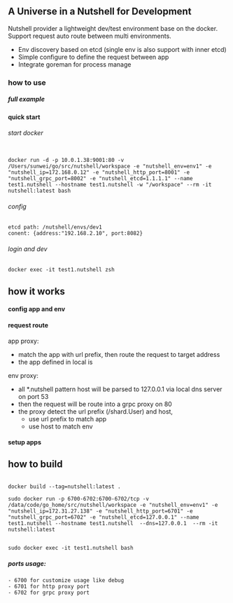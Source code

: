 ## A Universe in a Nutshell for Development
Nutshell provider a lightweight dev/test environment base on the docker. Support request auto route between multi environments.
- Env discovery based on etcd (single env is also support with inner etcd)
- Simple configure to define the request between app
- Integrate goreman for process manage

### how to use

##### full example

#### quick start

###### start docker
```

docker run -d -p 10.0.1.38:9001:80 -v /Users/sunwei/go/src/nutshell/workspace -e "nutshell_env=env1" -e "nutshell_ip=172.168.0.12" -e "nutshell_http_port=8001" -e "nutshell_grpc_port=8002" -e "nutshell_etcd=1.1.1.1" --name test1.nutshell --hostname test1.nutshell -w "/workspace" --rm -it nutshell:latest bash

```

###### config
```
etcd path: /nutshell/envs/dev1
conent: {address:"192.168.2.10", port:8082}
```

###### login and dev
```
docker exec -it test1.nutshell zsh
```

## how it works

#### config app and env

#### request route

app proxy:
 - match the app with url prefix, then route the request to target address
 - the app defined in local is 

env proxy:
- all *.nutshell pattern host will be parsed to 127.0.0.1 via local dns server on port 53
- then the request will be route into a grpc proxy on 80
- the proxy detect the url prefix (/shard.User) and host, 
  - use url prefix to match app 
  - use host to match env

#### setup apps

## how to build

```

docker build --tag=nutshell:latest .

sudo docker run -p 6700-6702:6700-6702/tcp -v /data/code/go_home/src/nutshell/workspace -e "nutshell_env=env1" -e "nutshell_ip=172.31.27.138" -e "nutshell_http_port=6701" -e "nutshell_grpc_port=6702" -e "nutshell_etcd=127.0.0.1" --name test1.nutshell --hostname test1.nutshell  --dns=127.0.0.1  --rm -it nutshell:latest


sudo docker exec -it test1.nutshell bash

```

##### ports usage:
    - 6700 for customize usage like debug
    - 6701 for http proxy port
    - 6702 for grpc proxy port

